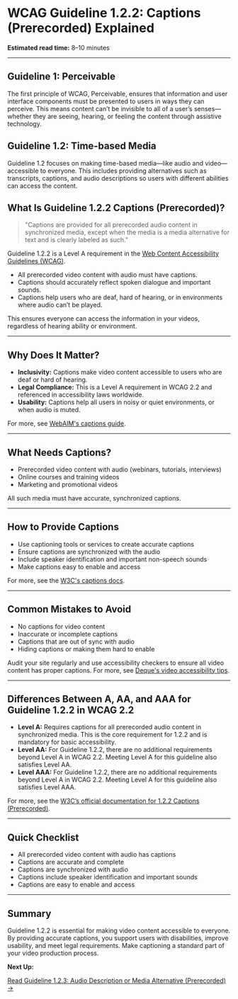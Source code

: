 <!--
title: 1.2.2 - Captions (Prerecorded)
series: Making the Web Accessible for All
description: A practical guide to WCAG Guideline 1.2.2 (Captions, Prerecorded)—what it means, why it matters, and how to make video content accessible with captions.
keywords: wcag 1.2.2, captions, video accessibility, accessibility, web standards, digital inclusion, subtitles
image: WCAG-Series-1.2.2.png
imageAlt: Blue text on yellow background saying, "Web Content Accessibiilty Guiedlines (WCAG) 1.2.2 Explained, Captions (Prerecorded)"
status: published
date: 2025-07-01
excerpt: This guideline ensures prerecorded video content is accessible with captions.
-->

# **WCAG Guideline 1.2.2: Captions (Prerecorded) Explained**

**Estimated read time:** 8–10 minutes

---

## **Guideline 1: Perceivable**

The first principle of WCAG, Perceivable, ensures that information and user interface components must be presented to users in ways they can perceive. This means content can’t be invisible to all of a user’s senses—whether they are seeing, hearing, or feeling the content through assistive technology.

## **Guideline 1.2: Time-based Media**

Guideline 1.2 focuses on making time-based media—like audio and video—accessible to everyone. This includes providing alternatives such as transcripts, captions, and audio descriptions so users with different abilities can access the content.

## **What Is Guideline 1.2.2 Captions (Prerecorded)?**

<!-- [Illustration: Video player with captions enabled] -->

> "Captions are provided for all prerecorded audio content in synchronized media, except when the media is a media alternative for text and is clearly labeled as such."

Guideline 1.2.2 is a Level A requirement in the [Web Content Accessibility Guidelines (WCAG)](https://www.w3.org/WAI/WCAG22/quickref/#captions-prerecorded).

- All prerecorded video content with audio must have captions.
- Captions should accurately reflect spoken dialogue and important sounds.
- Captions help users who are deaf, hard of hearing, or in environments where audio can’t be played.

This ensures everyone can access the information in your videos, regardless of hearing ability or environment.

---

## **Why Does It Matter?**

<!-- [Infographic: Video player, captions, user with hearing aid] -->

- **Inclusivity:** Captions make video content accessible to users who are deaf or hard of hearing.
- **Legal Compliance:** This is a Level A requirement in WCAG 2.2 and referenced in accessibility laws worldwide.
- **Usability:** Captions help all users in noisy or quiet environments, or when audio is muted.

For more, see [WebAIM's captions guide](https://webaim.org/techniques/captions/).

---

## **What Needs Captions?**

<!-- [Grid: Video player, webinar, online course, all with captions icon] -->

- Prerecorded video content with audio (webinars, tutorials, interviews)
- Online courses and training videos
- Marketing and promotional videos

All such media must have accurate, synchronized captions.

---

## **How to Provide Captions**

<!-- [Side-by-side: Video with captions, video without captions] -->
<!-- [Example: Caption editor interface] -->

- Use captioning tools or services to create accurate captions
- Ensure captions are synchronized with the audio
- Include speaker identification and important non-speech sounds
- Make captions easy to enable and access

For more, see the [W3C's captions docs](https://www.w3.org/WAI/WCAG22/Understanding/captions-prerecorded.html).

---

## **Common Mistakes to Avoid**

<!-- [Do/Don't graphic: Left side with accurate captions, right side with missing or inaccurate captions] -->

- No captions for video content
- Inaccurate or incomplete captions
- Captions that are out of sync with audio
- Hiding captions or making them hard to enable

Audit your site regularly and use accessibility checkers to ensure all video content has proper captions. For more, see [Deque's video accessibility tips](https://www.deque.com/blog/video-accessibility-tips/).

---

## **Differences Between A, AA, and AAA for Guideline 1.2.2 in WCAG 2.2**

<!-- [Infographic: Three columns labeled A, AA, AAA with example requirements for each] -->

- **Level A:** Requires captions for all prerecorded audio content in synchronized media. This is the core requirement for 1.2.2 and is mandatory for basic accessibility.
- **Level AA:** For Guideline 1.2.2, there are no additional requirements beyond Level A in WCAG 2.2. Meeting Level A for this guideline also satisfies Level AA.
- **Level AAA:** For Guideline 1.2.2, there are no additional requirements beyond Level A in WCAG 2.2. Meeting Level A for this guideline also satisfies Level AAA.

For more, see the [W3C’s official documentation for 1.2.2 Captions (Prerecorded)](https://www.w3.org/WAI/WCAG22/Understanding/captions-prerecorded.html).

---

## **Quick Checklist**

<!-- [Checklist graphic: Icons for each item (video, captions, editor, etc.)] -->

- All prerecorded video content with audio has captions
- Captions are accurate and complete
- Captions are synchronized with audio
- Captions include speaker identification and important sounds
- Captions are easy to enable and access

---

## **Summary**

<!-- [Illustration: User watching a video with captions enabled] -->

Guideline 1.2.2 is essential for making video content accessible to everyone. By providing accurate captions, you support users with disabilities, improve usability, and meet legal requirements. Make captioning a standard part of your video production process.

**Next Up:**

[Read Guideline 1.2.3: Audio Description or Media Alternative (Prerecorded) →](WCAG-Guideline-1-2-3-Audio-Description-Media-Alternative-Explained)

